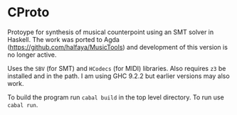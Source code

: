 # CProto

Protoype for synthesis of musical counterpoint using an SMT solver in Haskell. The work was ported to Agda (https://github.com/halfaya/MusicTools) and development of this version is no longer active.

Uses the `SBV` (for SMT) and `HCodecs` (for MIDI) libraries. Also requires `z3` be installed and in the path.
I am using GHC 9.2.2 but earlier versions may also work.

To build the program run `cabal build` in the top level directory. To run use `cabal run`.
